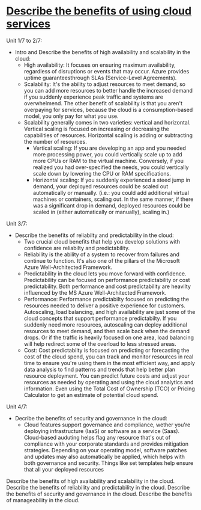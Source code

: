 # [Describe the benefits of using cloud services](https://learn.microsoft.com/en-us/training/modules/describe-benefits-use-cloud-services/)

Unit 1/7 to 2/7:
  - Intro and Describe the benefits of high availability and scalability in the cloud:
    - High availability: It focuses on ensuring maximum availability, regardless of disruptions or events that may occur. Azure provides uptime guaranteesthrough SLAs (Service-Level Agreements).
    - Scalability: It's the ability to adjust resources to meet demand, so you can add more resources to better handle the increased demand if you suddenly experience peak traffic and systems are overwhelmend. The other benefit of scalability is that you aren't overpaying for services, because the cloud is a consumption-based model, you only pay for what you use.
    - Scalability generally comes in two varieties: vertical and horizontal. Vertical scaling is focused on increasing or decreasing the capabilities of resources. Horizontal scaling is adding or subtracting the number of resources.
      - Vertical scaling: If you are developing an app and you needed more processing power, you could vertically scale up to add more CPUs or RAM to the virtual machine. Conversely, if you realized you had over-specified the needs, you could vertically scale down by lowering the CPU or RAM specifications.
      - Horizontal scaling: If you suddenly experienced a steed jump in demand, your deployed resources could be scaled out automatically or manually. (i.e.: you could add additional virtual machines or containers, scaling out. In the same manner, if there was a significant drop in demand, deployed resources could be scaled in (either automatically or manually), scaling in.)
     
 Unit 3/7:
   - Describe the benefits of reliabilty and predictability in the cloud:
     - Two crucial cloud benefits that help you develop solutions with confidence are reliabilty and predictability.
     - Reliability is the ability of a system to recover from failures and continue to function. It's also one of the pillars of the Microsoft Azure Well-Architected Framework.
     - Predictability in the cloud lets you move forward with confidence. Predictability can be focused on performance predictability or cost predictability. Both performance and cost predictability are heavilty influenced by the MS Azure Well-Architected Framework.
     - Performance: Performance predictabilty focused on predicting the resources needed to deliver a positive experience for customers. Autoscaling, load balancing, and high availability are just some of the cloud concepts that support performance predictabilty. If you suddenly need more resources, autoscaling can deploy additional resources to meet demand, and then scale back when the demand drops. Or if the traffic is heavily focused on one area, load balancing will help redirect some of the overload to less stressed areas.
     - Cost: Cost predictabilty is focused on predicting or forecasting the cost of the cloud spend, you can track and monitor resources in real time to ensure you're using them in the most efficient way, and apply data analysis to find patterns and trends that help better plan resource deployment. You can predict future costs and adjust your resources as needed by operating and using the cloud analytics and information. Even using the Total Cost of Ownership (TCO) or Pricing Calculator to get an estimate of potential cloud spend.

Unit 4/7:
  - Decribe the benefits of security and governance in the cloud:
    - Cloud features support governance and compliance, wether you're deploying infrastructure (IaaS) or software as a service (Saas). Cloud-based auduting helps flag any resource that's out of compliance with your corporate standards and provides mitigation strategies. Depending on your operating model, software patches and updates may also automatically be applied, which helps with both governance and security. Things like set templates help ensure that all your deployed resources 







Describe the benefits of high availability and scalability in the cloud.
Describe the benefits of reliability and predictability in the cloud.
Describe the benefits of security and governance in the cloud.
Describe the benefits of manageability in the cloud.
